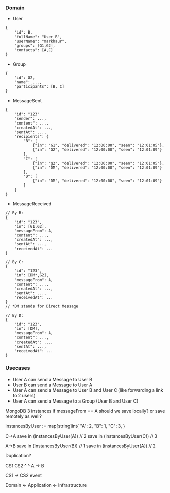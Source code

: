 ### Domain ###
- User
```
{
    "id": B,
    "fullName": "User B",
    "userName": "markhaur",
    "groups": [G1,G2],
    "contacts": [A,C]
}
```
- Group
```
{
    "id": G2,
    "name": ...,
    "participants": [B, C]
}
```
- MessageSent
```
{
    "id": "123"
    "sender": ...,
    "content": ...,
    "createdAt": ...,
    "sentAt": ...,
    "recipients": {
        "B": [
            {"in": "G1", "delivered": "12:00:00", "seen": "12:01:05"},
            {"in": "G2", "delivered": "12:00:00", "seen": "12:01:09"}
        ],
        "C": [
            {"in": "g2", "delivered": "12:00:00", "seen": "12:01:05"},
            {"in": "DM", "delivered": "12:00:00", "seen": "12:01:09"}
        ],
        "D": [
            {"in": "DM", "delivered": "12:00:00", "seen": "12:01:09"}
        ]
    }
}
```
- MessageReceived
```
// By B:
{
    "id": "123",
    "in": [G1,G2],
    "messageFrom": A,
    "content": ..., 
    "createdAt": ...,
    "sentAt": ...,
    "receivedAt": ...
}
```
```
// By C:
{
    "id": "123",
    "in": [DM*,G2],
    "messageFrom": A,
    "content": ..., 
    "createdAt": ...,
    "sentAt": ...,
    "receivedAt": ...
}
// *DM stands for Direct Message
```
```
// By D:
{
    "id": "123",
    "in": [DM],
    "messageFrom": A,
    "content": ..., 
    "createdAt": ...,
    "sentAt": ...,
    "receivedAt": ...
}
```
### Usecases ###
- User A can send a Message to User B
- User B can send a Message to User A
- User A can send a Message to User B and User C (like forwarding a link to 2 users)
- User A can send a Message to a Group (User B and User C)

MongoDB 3 instances
if messageFrom == A
    should we save locally?
    or save remotely as well?

instancesByUser := map[string]int{
    "A": 2,
    "B": 1,
    "C": 3,
}

C->A
save in (instancesByUser(A)) // 2
save in (instancesByUser(C)) // 3

A->B
save in (instancesByUser(B)) // 1
save in (instancesByUser(A)) // 2

Duplication?



CS1 CS2
^    ^
A -> B

CS1 -> CS2
event



Domain <- Application <- Infrastructure